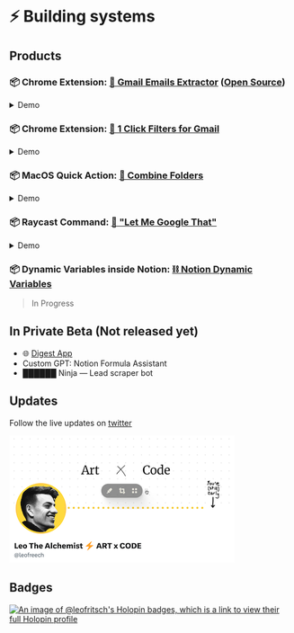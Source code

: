 # ⚡ Building systems

## Products
### 📦 Chrome Extension: [💌 Gmail Emails Extractor](https://chrome.google.com/webstore/detail/gmail-emails-extractor/ellkphpnllmbahfkcifbdmbioaahflga) ([Open Source](https://github.com/leofritsch/gmail-emails-extractor))

  <details>
  
  <summary>Demo</summary>

  ![demo](https://lh3.googleusercontent.com/2RzmtG-5XvbzIw5W6KlxDh3lojaus34-97RUohrs3j_gh2TrAXmzRQk7Y7JGRmcXePHuo2qAL-8dqCRxBItq8Dxg=w640-h400-e365-rj-sc0x00ffffff)
  </details>

### 📦 Chrome Extension: [📮 1 Click Filters for Gmail](https://chrome.google.com/webstore/detail/pdokhkklnjljpcdopemmigpceokpdild/)             
  <details>
  <summary>Demo</summary>
  
  ![demo](https://lh3.googleusercontent.com/wEXltxCFyr3vdIbLTrNkQo_EW-M-gdFYjAVXTyXVed6gA55Dm2_X5MVJgLw57l4K5ELeDKB1c-qx6AzHTRy55jyiPA=w640-h400-e365-rj-sc0x00ffffff)
  </details>
  
### 📦 MacOS Quick Action: [📁 Combine Folders](https://leofree.gumroad.com/l/combinefolders)
  <details>
  <summary>Demo</summary>
  
  ![demo](https://public-files.gumroad.com/l03wsrm8jfcgs97uaowpts1ezjjo)
  </details>

### 📦 Raycast Command: [🤡 "Let Me Google That"](https://github.com/raycast/script-commands/tree/master/commands#Communication:~:text=Let%20Me%20Google%20That%20For%20You)
  <details>
  <summary>Demo</summary>
  
  ![demo](https://github.com/leofritsch/leofritsch/assets/37147752/fa34951c-9eea-46e2-829c-e1f6acc028b2)
  </details>

### 📦 Dynamic Variables inside Notion: [⛓️ Notion Dynamic Variables](https://github.com/leofritsch/notion-dynamic-variables/)
> In Progress

  
## In Private Beta (Not released yet)
- 🌐 [Digest App](https://digst.app)
- Custom GPT: Notion Formula Assistant
- ██████ Ninja — Lead scraper bot

## Updates

Follow the live updates on [twitter](https://twitter.com/leofreech)

![twitter](https://raw.githubusercontent.com/leofritsch/leofritsch/main/twitter_preview_small.png)

## Badges

[![An image of @leofritsch's Holopin badges, which is a link to view their full Holopin profile](https://holopin.me/leofritsch)](https://holopin.io/@leofritsch)
